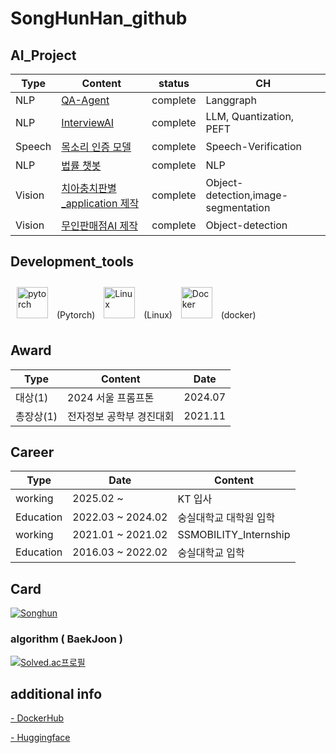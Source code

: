 # SongHunHan_github

## AI_Project

| Type | Content | status | CH |
|---|---|---|---|
| NLP | [QA-Agent](https://github.com/SongHunHan/QA-Agent) | complete | Langgraph | 
| NLP | [InterviewAI](https://github.com/SongHunHan/Ainterview) | complete | LLM, Quantization, PEFT | 
| Speech | [목소리 인증 모델](https://github.com/SongHunHan/speech-verification) | complete | Speech-Verification | 
| NLP | [법률 챗봇](https://github.com/SongHunHan/LawRAG_ChatBot) | complete | NLP | Langchain, RAG |
| Vision | [치아충치판별_application 제작](https://github.com/SongHunHan/AI_cavityDetection) | complete | Object-detection,image-segmentation |
| Vision | [무인판매점AI 제작](https://github.com/SongHunHan/AI_yolov5_autoshop) | complete | Object-detection |


## Development_tools
<div align="left">
<img style="margin: 10px" src="https://profilinator.rishav.dev/skills-assets/pytorch-icon.svg" alt="pytorch" height="50" /> 
(Pytorch)
<img style="margin: 10px" src="https://profilinator.rishav.dev/skills-assets/linux-original.svg" alt="Linux" height="50" />  
(Linux)
<img style="margin: 10px" src="https://profilinator.rishav.dev/skills-assets/docker-original-wordmark.svg" alt="Docker" height="50" />
(docker)
</div>
</table>  


## Award

| Type | Content | Date | 
|------|---|---|
| 대상(1) | 2024 서울 프롬프톤 | 2024.07 |
| 총장상(1) | 전자정보 공학부 경진대회 | 2021.11 |

## Career

| Type | Date | Content | 
|------|---|---|
| working | 2025.02 ~ | KT 입사 |
| Education | 2022.03 ~ 2024.02 | 숭실대학교 대학원 입학 |
| working | 2021.01 ~ 2021.02 | SSMOBILITY_Internship |
| Education | 2016.03 ~ 2022.02 | 숭실대학교 입학 |

## Card

[![Songhun](https://github-readme-stats.vercel.app/api?username=SongHunHan)](https://github.com/SongHunHan)

### algorithm ( BaekJoon )
[![Solved.ac프로필](http://mazassumnida.wtf/api/v2/generate_badge?boj=gksthdgns3)](https://solved.ac/profile/gksthdgns3)

## additional info
[ - DockerHub](https://hub.docker.com/repository/docker/hansonghun/songhun_pytorch/tags?page=1&ordering=last_updated) 

[ - Huggingface ](https://huggingface.co/Songhun)
